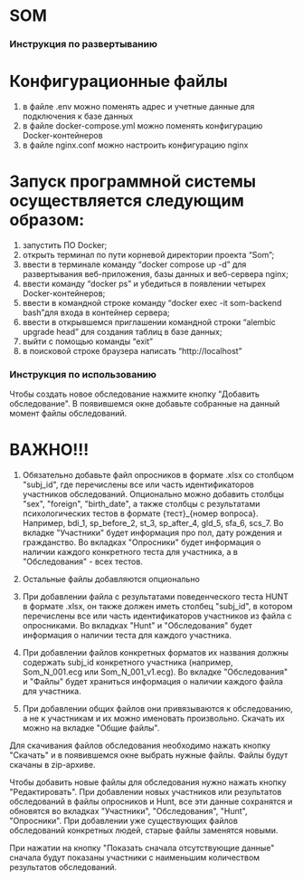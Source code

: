# SOM

### Инструкция по развертыванию

# Конфигурационные файлы
1. в файле .env можно поменять адрес и учетные данные для подключения к базе данных
2. в файле docker-compose.yml можно поменять конфигурацию Docker-контейнеров
3. в файле nginx.conf можно настроить конфигурацию nginx

# Запуск программной системы осуществляется следующим образом:
1. запустить ПО Docker;
2. открыть терминал по пути корневой директории проекта “Som”;
3. ввести в терминале команду “docker compose up -d” для развертывания
веб-приложения, базы данных и веб-сервера nginx;
4. ввести команду “docker ps” и убедиться в появлении четырех
Docker-контейнеров; 
5. ввести в командной строке команду “docker exec -it som-backend bash”для входа в контейнер сервера;
6. ввести в открывшемся приглашении командной строки “alembic upgrade 
head” для создания таблиц в базе данных;
7. выйти с помощью команды “exit”
8. в поисковой строке браузера написать “http://localhost”


### Инструкция по использованию

Чтобы создать новое обследование нажмите кнопку "Добавить обследование". В появившемся окне добавьте собранные на данный момент
файлы обследований.
# ВАЖНО!!!
1. Обязательно добавьте файл опросников в формате .xlsx со столбцом "subj_id", где перечислены все или часть идентификаторов 
участников обследований. Опционально можно добавить столбцы "sex", "foreign", "birth_date", а также столбцы с результатами 
психологических тестов в формате {тест}_{номер вопроса}. Например, bdi_1, sp_before_2, st_3, sp_after_4, gld_5, sfa_6, scs_7.
Во вкладке "Участники" будет информация про пол, дату рождения и гражданство. Во вкладках "Опросники" будет информация о наличии
каждого конкретного теста для участника, а в "Обследования" - всех тестов.

2. Остальные файлы добавляются опционально

3. При добавлении файла с результатами поведенческого теста HUNT в формате .xlsx, он также должен иметь столбец "subj_id", в 
котором перечислены все или часть идентификаторов участников из файла с опросниками. Во вкладках "Hunt" и "Обследования" будет 
информация о наличии теста для каждого участника.

4. При добавлении файлов конкретных форматов их названия должны содержать subj_id конкретного участника (например, Som_N_001.ecg 
или Som_N_001_v1.ecg). Во вкладке "Обследования" и "Файлы" будет храниться информация о наличии каждого файла для участника.

5. При добавлении общих файлов они привязываются к обследованию, а не к участникам и их можно именовать произвольно. Скачать их 
можно на вкладке "Общие файлы".

Для скачивания файлов обследования необходимо нажать кнопку "Скачать" и в появившемся окне выбрать нужные файлы. Файлы будут 
скачаны в zip-архиве.

Чтобы добавить новые файлы для обследования нужно нажать кнопку "Редактировать". При добавлении новых участников или результатов 
обследований в файлы опросников и Hunt, все эти данные сохранятся и обновятся во вкладках "Участники", "Обследования", "Hunt", 
"Опросники". При добавлении уже существующих файлов обследований конкретных людей, старые файлы заменятся новыми.

При нажатии на кнопку "Показать сначала отсутствующие данные" сначала будут показаны участники с наименьшим количеством результатов 
обследований.


